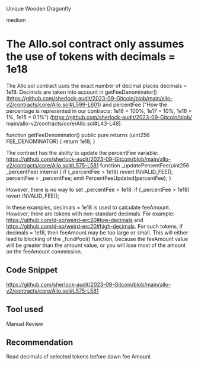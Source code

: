 Unique Wooden Dragonfly

medium

# The Allo.sol contract only assumes the use of tokens with decimals = 1e18
The Allo.sol contract uses the exact number of decimal places decimals = 1e18. Decimals are taken into account in getFeeDenominator() (https://github.com/sherlock-audit/2023-09-Gitcoin/blob/main/allo-v2/contracts/core/Allo.sol#L599-L601) and percentFee ("How the percentage is represented in our contracts: 1e18 = 100%, 1e17 = 10%, 1e16 = 1%, 1e15 = 0.1%") (https://github.com/sherlock-audit/2023-09-Gitcoin/blob/ main/allo-v2/contracts/core/Allo.sol#L43-L48).

function getFeeDenominator() public pure returns (uint256 FEE_DENOMINATOR) {
     return 1e18;
}

The contract has the ability to update the percentFee variable:
https://github.com/sherlock-audit/2023-09-Gitcoin/blob/main/allo-v2/contracts/core/Allo.sol#L575-L581
function _updatePercentFee(uint256 _percentFee) internal {
     if (_percentFee > 1e18) revert INVALID_FEE();
     percentFee = _percentFee;
     emit PercentFeeUpdated(percentFee);
}

However, there is no way to set _percentFee > 1e18:
if (_percentFee > 1e18) revert INVALID_FEE();

In these examples, decimals = 1e18 is used to calculate feeAmount. However, there are tokens with non-standard decimals. For example: https://github.com/d-xo/weird-erc20#low-decimals and https://github.com/d-xo/weird-erc20#high-decimals. For such tokens, if decimals = 1e18, then feeAmount may be too large or small. This will either lead to blocking of the _fundPool() function, because the feeAmount value will be greater than the amount value, or you will lose most of the amount on the feeAmount commission.

## Code Snippet
https://github.com/sherlock-audit/2023-09-Gitcoin/blob/main/allo-v2/contracts/core/Allo.sol#L575-L581

## Tool used

Manual Review

## Recommendation
Read decimals of selected tokens before dawn fee Amount